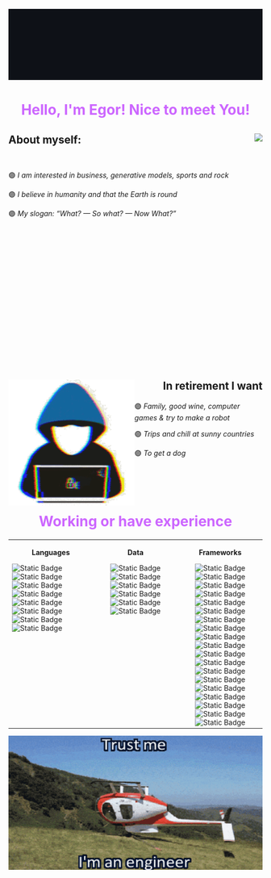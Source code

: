 ![Header](media/ml.gif)

<h1 align="center" style="color: #CC66FF;" >Hello, I'm Egor! Nice to meet You!</h1>


<h2>About myself:<img align="right" src="media/dancing_girl.gif"/></h2>
<br />
<p>🟣<i> I am interested in business, generative models, sports and rock</i></p>
<p>🟣<i> I believe in humanity and that the Earth is round</i></p>
<p>🟣<i> My slogan: “What? — So what? — Now What?”</i></p>


<br />
<br />
<br />
<br />
<br />
<br />
<br />
<br />
<br />
<br />
<br />
<br />
<br />
<br />
<br />
<br />

<h2 align="right">In retirement I want<img align="left" src="media/no_bckgd/hacker.gif"/></h2>
<p>🟣<i> Family, good wine, computer games & try to make a robot</i></p>
<p>🟣<i> Trips and chill at sunny countries</i></p>
<p>🟣<i> To get a dog</i></p>

<br />
<br />
<br />

<td>
<h1 align="center" style="color: #CC66FF;" >Working or have experience</h1>  
<table><tr><td valign="top" width="33%">

<p align="center"><b>Languages</b></p>  
<div> 
<img alt="Static Badge" src="https://img.shields.io/badge/java-%23ED8B00.svg?style=flat&logo=openjdk&logoColor=white"><img alt="Static Badge" src="https://img.shields.io/badge/CSS3-1572B6?style=for-the-badge&logo=css3&logoColor=white">
<img alt="Static Badge" src="https://img.shields.io/badge/HTML5-E34F26?style=flat&logo=html5&logoColor=white">
<img alt="Static Badge" src="https://img.shields.io/badge/Kotlin-white?style=for-the-badge&logo=kotlin&logoColor=white&color=B125EA">
<img alt="Static Badge" src="https://img.shields.io/badge/LaTeX-47A141?style=for-the-badge&logo=LaTeX&logoColor=white">
<img alt="Static Badge" src="https://img.shields.io/badge/Python-FFD43B?style=for-the-badge&logo=python&logoColor=blue">
<img alt="Static Badge" src="https://img.shields.io/badge/R-276DC3?style=for-the-badge&logo=r&logoColor=white">
<img alt="Static Badge" src="https://img.shields.io/badge/Scala-DC322F?style=for-the-badge&logo=scala&logoColor=white">
</div>
</td>

<td valign="top" width="33%">


<p align="center"><b>Data</b></p>  
<div align="center">
<img alt="Static Badge" src="https://img.shields.io/badge/Apache%20Hadoop-66CCFF?style=for-the-badge&logo=apachehadoop&logoColor=black">

<img alt="Static Badge" src="https://img.shields.io/badge/MySQL-005C84?style=for-the-badge&logo=mysql&logoColor=white">
<img alt="Static Badge" src="https://img.shields.io/badge/Sqlite-003B57?style=for-the-badge&logo=sqlite&logoColor=white">
<img alt="Static Badge" src="https://img.shields.io/badge/Oracle-F80000?style=for-the-badge&logo=Oracle&logoColor=white">
<img alt="Static Badge" src="https://img.shields.io/badge/PostgreSQL-316192?style=for-the-badge&logo=postgresql&logoColor=white">
<img alt="Static Badge" src="https://img.shields.io/badge/Apache_Spark-FFFFFF?style=for-the-badge&logo=apachespark&logoColor=#E35A16">
</div>
</td>

<td valign="top" width="33%">

<p align="center"><b>Frameworks</b></p>
<div align="center">  
<img alt="Static Badge" src="https://img.shields.io/badge/dbeaver-382923?style=for-the-badge&logo=dbeaver&logoColor=white">
<img alt="Static Badge" src="https://img.shields.io/badge/Numpy-777BB4?style=for-the-badge&logo=numpy&logoColor=white">
<img alt="Static Badge" src="https://img.shields.io/badge/Pandas-2C2D72?style=for-the-badge&logo=pandas&logoColor=white">
<img alt="Static Badge" src="https://img.shields.io/badge/Plotly-239120?style=for-the-badge&logo=plotly&logoColor=white">
<img alt="Static Badge" src="https://img.shields.io/badge/PLSQL-F80000?style=for-the-badge&logo=oracle&logoColor=black">
<img alt="Static Badge" src="https://img.shields.io/badge/scikit_learn-F7931E?style=for-the-badge&logo=scikit-learn&logoColor=white">
<img alt="Static Badge" src="https://img.shields.io/badge/SciPy-654FF0?style=for-the-badge&logo=SciPy&logoColor=white">
<img alt="Static Badge" src="https://img.shields.io/badge/Streamlit-FF4B4B?style=for-the-badge&logo=Streamlit&logoColor=white">
<img alt="Static Badge" src="https://img.shields.io/badge/ChatGPT-74aa9c?style=for-the-badge&logo=openai&logoColor=white">
<img alt="Static Badge" src="https://img.shields.io/badge/Keras-FF0000?style=for-the-badge&logo=keras&logoColor=white">
<img alt="Static Badge" src="https://img.shields.io/badge/PyTorch-EE4C2C?style=for-the-badge&logo=pytorch&logoColor=white">
<img alt="Static Badge" src="https://img.shields.io/badge/TensorFlow-FF6F00?style=for-the-badge&logo=tensorflow&logoColor=white">
<img alt="Static Badge" src="https://img.shields.io/badge/conda-342B029.svg?&style=for-the-badge&logo=anaconda&logoColor=white">
<img alt="Static Badge" src="https://img.shields.io/badge/Docker-2CA5E0?style=for-the-badge&logo=docker&logoColor=white">
<img alt="Static Badge" src="https://img.shields.io/badge/Django-092E20?style=for-the-badge&logo=django&logoColor=green">
<img alt="Static Badge" src="https://img.shields.io/badge/Flask-000000?style=for-the-badge&logo=flask&logoColor=white">
<img alt="Static Badge" src="https://img.shields.io/badge/gradle-02303A?style=for-the-badge&logo=gradle&logoColor=white">
<img alt="Static Badge" src="https://img.shields.io/badge/Jupyter-F37626.svg?&style=for-the-badge&logo=Jupyter&logoColor=white">
<img alt="Static Badge" src="https://img.shields.io/badge/OpenCV-27338e?style=for-the-badge&logo=OpenCV&logoColor=white">
</div>
</td>
</tr>
</table>

![Header](media/trustme.gif)